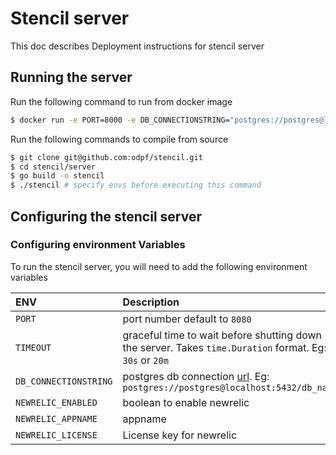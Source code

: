 # Stencil server

This doc describes Deployment instructions for stencil server

## Running the server

Run the following command to run from docker image
```bash
$ docker run -e PORT=8000 -e DB_CONNECTIONSTRING="postgres://postgres@localhost:5432/db" -p 8000:8000 odpf/stencil
```

Run the following commands to compile from source
```bash
$ git clone git@github.com:odpf/stencil.git
$ cd stencil/server
$ go build -o stencil
$ ./stencil # specify envs before executing this command
```

## Configuring the stencil server

### Configuring environment Variables

To run the stencil server, you will need to add the following environment variables

| ENV          | Description          |
| :------------ | :--------------------- |
| `PORT` | port number default to `8080` |
| `TIMEOUT` | graceful time to wait before shutting down the server. Takes `time.Duration` format. Eg: `30s` or `20m` |
| `DB_CONNECTIONSTRING` | postgres db connection [url](https://www.postgresql.org/docs/11/libpq-connect.html#LIBPQ-CONNSTRING). Eg: `postgres://postgres@localhost:5432/db_name` |
| `NEWRELIC_ENABLED` | boolean to enable newrelic |
| `NEWRELIC_APPNAME` | appname |
| `NEWRELIC_LICENSE` | License key for newrelic |
